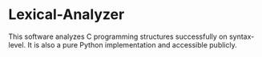 # Lexical-Analyzer

This software analyzes C programming structures successfully on syntax-level. It is also a pure Python implementation and accessible publicly.
